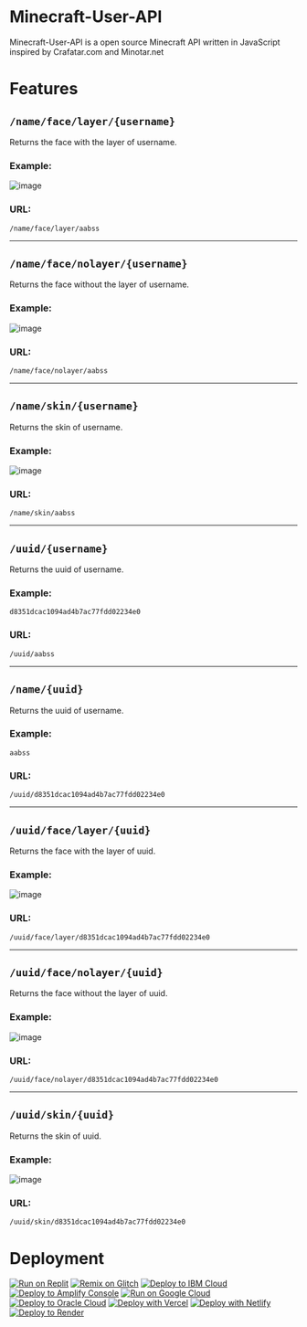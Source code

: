 # Minecraft-User-API
Minecraft-User-API is a open source Minecraft API written in JavaScript inspired by Crafatar.com and Minotar.net

# Features
## `/name/face/layer/{username}`
Returns the face with the layer of username.
### Example:

![image](https://github.com/aabssmc/Minecraft-API/assets/53542804/425728f9-51bf-450e-8b32-187619ac952c)

### URL:
`/name/face/layer/aabss`


---


## `/name/face/nolayer/{username}`
Returns the face without the layer of username.
### Example:

![image](https://github.com/aabssmc/Minecraft-API/assets/53542804/6c909651-2b2f-4559-821b-d75fa9d265ad)

### URL:
`/name/face/nolayer/aabss`


---


## `/name/skin/{username}`
Returns the skin of username.
### Example:

![image](https://github.com/aabssmc/Minecraft-API/assets/53542804/b1d85ff7-5f4c-415e-a90a-d77773fe2c9d)

### URL:
`/name/skin/aabss`


---


## `/uuid/{username}`
Returns the uuid of username.
### Example:

```d8351dcac1094ad4b7ac77fdd02234e0```

### URL:
`/uuid/aabss`


---


## `/name/{uuid}`
Returns the uuid of username.
### Example:

```aabss```

### URL:
`/uuid/d8351dcac1094ad4b7ac77fdd02234e0`


---


## `/uuid/face/layer/{uuid}`
Returns the face with the layer of uuid.
### Example:

![image](https://github.com/aabssmc/Minecraft-API/assets/53542804/425728f9-51bf-450e-8b32-187619ac952c)

### URL:
`/uuid/face/layer/d8351dcac1094ad4b7ac77fdd02234e0`


---


## `/uuid/face/nolayer/{uuid}`
Returns the face without the layer of uuid.
### Example:

![image](https://github.com/aabssmc/Minecraft-API/assets/53542804/6c909651-2b2f-4559-821b-d75fa9d265ad)

### URL:
`/uuid/face/nolayer/d8351dcac1094ad4b7ac77fdd02234e0`


---


## `/uuid/skin/{uuid}`
Returns the skin of uuid.
### Example:

![image](https://github.com/aabssmc/Minecraft-API/assets/53542804/b1d85ff7-5f4c-415e-a90a-d77773fe2c9d)

### URL:
`/uuid/skin/d8351dcac1094ad4b7ac77fdd02234e0`


# Deployment

[![Run on Replit](https://binbashbanana.github.io/deploy-buttons/buttons/remade/replit.svg)](https://replit.com/github/aabssmc/Minecraft-API)
[![Remix on Glitch](https://binbashbanana.github.io/deploy-buttons/buttons/remade/glitch.svg)](https://glitch.com/edit/#!/import/github/aabssmc/Minecraft-API)
[![Deploy to IBM Cloud](https://binbashbanana.github.io/deploy-buttons/buttons/remade/ibmcloud.svg)](https://cloud.ibm.com/devops/setup/deploy?repository=https://github.com/aabssmc/Minecraft-API)
[![Deploy to Amplify Console](https://binbashbanana.github.io/deploy-buttons/buttons/remade/amplifyconsole.svg)](https://console.aws.amazon.com/amplify/home#/deploy?repo=https://github.com/aabssmc/Minecraft-API)
[![Run on Google Cloud](https://binbashbanana.github.io/deploy-buttons/buttons/remade/googlecloud.svg)](https://deploy.cloud.run/?git_repo=https://aabssmc/Minecraft-API)
[![Deploy to Oracle Cloud](https://binbashbanana.github.io/deploy-buttons/buttons/remade/oraclecloud.svg)](https://cloud.oracle.com/resourcemanager/stacks/create?zipUrl=https://github.com/aabssmc/Minecraft-API/archive/refs/heads/main.zip)
[![Deploy with Vercel](https://binbashbanana.github.io/deploy-buttons/buttons/remade/vercel.svg)](https://vercel.com/new/clone?repository-url=https%3A%2F%2Fgithub.com%2Faabssmc%2FMinecraft-API) 
[![Deploy with Netlify](https://binbashbanana.github.io/deploy-buttons/buttons/remade/netlify.svg)](https://app.netlify.com/start/deploy?repository=https://github.com/aabssmc/Minecraft-API)
[![Deploy to Render](https://binbashbanana.github.io/deploy-buttons/buttons/remade/render.svg)](https://render.com/deploy?repo=https://github.com/aabssmc/Minecraft-API)
